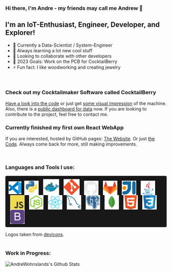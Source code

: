 ### Hi there, I'm Andre - my friends may call me Andrew 👋

## I'm an IoT-Enthusiast, Engineer, Developer, and Explorer!

- 🔭 Currently a Data-Scientist / System-Engineer
- 🌱 Always learning a lot new cool stuff
- 👯 Looking to collaborate with other developers
- 🥅 2023 Goals: Work on the PCB for CocktailBerry
- ⚡ Fun fact: I like woodworking and creating jewelry

<br />

### Check out my Cocktailmaker Software called CocktailBerry

[Have a look into the code](https://github.com/AndreWohnsland/Cocktailmaker_AW) or just get [some visual impression](https://imgur.com/a/Z4tfISx) of the machine. Also, there is a [public dashboard for data](https://share.streamlit.io/andrewohnsland/cocktailberry-webapp) now. If you are looking to contribute to the project, feel free to contact me.

### Currently finished my first own React WebApp

If you are interested, hosted by GitHub pages: [The Website](https://andrewohnsland.github.io/). Or just [the Code](https://github.com/AndreWohnsland/andrewohnsland.github.io). Always come back for more, still making improvements.


<br />

### Languages and Tools I use:

<link rel="stylesheet" href="https://cdn.jsdelivr.net/gh/konpa/devicon@master/devicon.min.css">
<div style="background-color:#181818; border: 10px solid #181818; display: inline-block; border-radius: 4px;">
    <img vertical-align="bottom"width="40px" src="https://raw.githubusercontent.com/github/explore/80688e429a7d4ef2fca1e82350fe8e3517d3494d/topics/visual-studio-code/visual-studio-code.png" />
    <img style="vertical-align: bottom; padding-right: 5px; padding-left: 5px" width="45px" src="./icons/python-original.svg" />
    <img style="vertical-align: bottom; padding-right: 5px; padding-left: 5px" width="50px" src="./icons/docker-original.svg" />
    <img style="vertical-align: bottom; padding-right: 5px; padding-left: 5px" width="50px" src="./icons/git-original.svg" />
    <img style="vertical-align: bottom; padding-right: 5px; padding-left: 5px" width="45px" src="./icons/github-original.svg" />
    <img style="vertical-align: bottom; padding-right: 5px; padding-left: 5px" width="45px" src="./icons/gitlab-original.svg" />
    <img style="vertical-align: bottom; padding-right: 5px; padding-left: 5px" width="45px" src="./icons/intellij-original.svg" />
    <img style="vertical-align: bottom; padding-right: 5px; padding-left: 5px" width="45px" src="./icons/java-original.svg" />
    <img style="vertical-align: bottom; padding-right: 5px; padding-left: 5px" width="45px" src="./icons/javascript-original.svg" />
    <img style="vertical-align: bottom; padding-right: 5px; padding-left: 5px" width="45px" src="./icons/nodejs-original.svg" />
    <img style="vertical-align: bottom; padding-right: 5px; padding-left: 5px" width="45px" src="./icons/react-original.svg" />
    <img style="vertical-align: bottom; padding-right: 5px; padding-left: 5px" width="45px" src="./icons/mysql-original.svg" />
    <img style="vertical-align: bottom; padding-right: 5px; padding-left: 5px" width="45px" src="./icons/postgresql-plain.svg" />
    <img style="vertical-align: bottom; padding-right: 5px; padding-left: 5px" width="45px" src="./icons/mongodb-original.svg" />
    <img style="vertical-align: bottom; padding-right: 5px; padding-left: 5px" width="45px" src="./icons/html5-original.svg" />
    <img style="vertical-align: bottom; padding-right: 5px; padding-left: 5px" width="45px" src="./icons/css3-original.svg" />
    <img style="vertical-align: bottom; padding-right: 5px; padding-left: 5px" width="45px" src="./icons/bootstrap-plain.svg" />
</div>

<br />

Logos taken from [devicons](https://github.com/devicons/devicon).
<br />
<br />

### Work in Progress:

<img align="left" alt="AndreWohnslands's Github Stats" src="https://github-readme-stats-git-masterrstaa-rickstaa.vercel.app//api?username=AndreWohnsland&show_icons=true&hide_border=true&theme=dark" />
